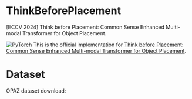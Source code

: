 # ThinkBeforePlacement
[ECCV 2024] Think before Placement: Common Sense Enhanced Multi-modal Transformer for Object Placement.

<a href="https://pytorch.org/"><img alt="PyTorch" src="https://img.shields.io/badge/PyTorch-EE4C2C?style=for-the-badge&logo=pytorch&logoColor=white"></a>
This is the official implementation for [Think before Placement: Common Sense Enhanced Multi-modal Transformer for Object Placement](https://github.com/JiayuXu829/ThinkBeforePlacement.git).

# Dataset
OPAZ dataset download:
